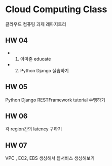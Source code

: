 # Cloud Computing Class
클라우드 컴퓨팅 과제 레파지토리

## HW 04
  - 1. 아마존 educate 
  - 2. Python Django 실습하기

## HW 05
Python Django RESTFramework tutorial 수행하기

## HW 06
각 region간의 latency 구하기

## HW 07
VPC , EC2, EBS 생성해서 웹서비스 생성해보기
